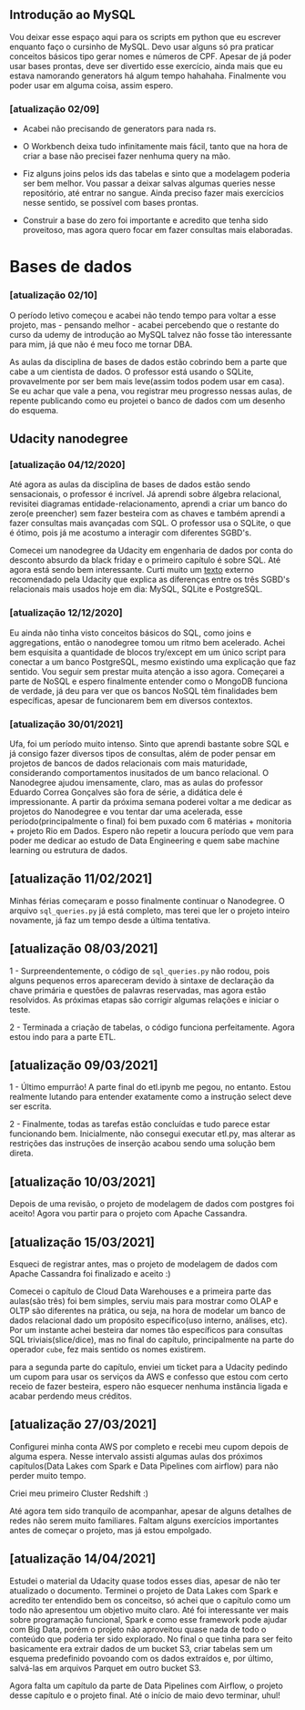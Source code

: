 ## Introdução ao MySQL

Vou deixar esse espaço aqui para os scripts em python que eu escrever enquanto faço o cursinho de MySQL. 
Devo usar alguns só pra praticar conceitos básicos tipo gerar nomes e números de CPF. Apesar de já poder usar bases prontas, deve ser divertido esse exercício,
ainda mais que eu estava namorando generators há algum tempo hahahaha. Finalmente vou poder usar em alguma coisa, assim espero.


### [atualização 02/09]

- Acabei não precisando de generators para nada rs. 

- O Workbench deixa tudo infinitamente mais fácil, tanto que na hora de criar a base não precisei fazer nenhuma
query na mão. 

- Fiz alguns joins pelos ids das tabelas e sinto que a modelagem poderia ser bem melhor. Vou passar a deixar salvas algumas queries nesse repositório,
até entrar no sangue. Ainda preciso fazer mais exercícios nesse sentido, se possível com bases prontas. 

- Construir a base do zero foi importante e acredito que tenha sido proveitoso, mas agora quero focar em fazer consultas mais elaboradas.

# Bases de dados

### [atualização 02/10]


O período letivo começou e acabei não tendo tempo para voltar a esse projeto, mas - pensando melhor - acabei percebendo que o restante do curso da udemy
de introdução ao MySQL talvez não fosse tão interessante para mim, já que não é meu foco me tornar DBA.

As aulas da disciplina de bases de dados estão cobrindo bem a parte que cabe a um cientista de dados. O professor está usando o SQLite, provavelmente por 
ser bem mais leve(assim todos podem usar em casa). Se eu achar que vale a pena, vou registrar meu progresso nessas aulas, de repente publicando como
eu projetei o banco de dados com um desenho do esquema.


## Udacity nanodegree

### [atualização 04/12/2020]

Até agora as aulas da disciplina de bases de dados estão sendo sensacionais, o professor é incrível. Já aprendi sobre álgebra relacional, revisitei diagramas entidade-relacionamento, aprendi a criar um banco do zero(e preencher) sem fazer besteira com as chaves e também aprendi a fazer consultas mais avançadas com SQL. O professor usa o SQLite, o que é ótimo, pois já me acostumo a interagir com diferentes SGBD's.

Comecei um nanodegree da Udacity em engenharia de dados por conta do desconto absurdo da black friday e o primeiro capítulo é sobre SQL. Até agora está sendo bem interessante. Curti muito um [texto](https://www.digitalocean.com/community/tutorials/sqlite-vs-mysql-vs-postgresql-a-comparison-of-relational-database-management-systems) externo recomendado pela Udacity que explica as diferenças entre os três SGBD's relacionais mais usados hoje em dia: MySQL, SQLite e PostgreSQL.


### [atualização 12/12/2020]

Eu ainda não tinha visto conceitos básicos do SQL, como joins e aggregations, então o nanodegree tomou um ritmo bem acelerado. Achei bem esquisita a quantidade de blocos try/except em um único script para conectar a um banco PostgreSQL, mesmo existindo uma explicação que faz sentido. Vou seguir sem prestar muita atenção a isso agora. Começarei a parte de NoSQL e espero finalmente entender como o MongoDB funciona de verdade, já deu para ver que os bancos NoSQL têm finalidades bem específicas, apesar de funcionarem bem em diversos contextos.

 ### [atualização 30/01/2021]
 
 Ufa, foi um período muito intenso. Sinto que aprendi bastante sobre SQL e já consigo fazer diversos tipos de consultas, além de poder pensar em projetos de bancos de dados relacionais com mais maturidade, considerando comportamentos inusitados de um banco relacional. O Nanodegree ajudou imensamente, claro, mas as aulas do professor Eduardo Correa Gonçalves são fora de série, a didática dele é impressionante. A partir da próxima semana poderei voltar a me dedicar as projetos do Nanodegree e vou tentar dar uma acelerada, esse período(principalmente o final) foi bem puxado com 6 matérias + monitoria + projeto Rio em Dados. Espero não repetir a loucura período que vem para poder me dedicar ao estudo de Data Engineering e quem sabe machine learning ou estrutura de dados.
 
 ## [atualização 11/02/2021]

Minhas férias começaram e posso finalmente continuar o Nanodegree. O arquivo ```sql_queries.py``` já está completo, mas terei que ler o projeto inteiro novamente, já faz um tempo desde a última tentativa.

## [atualização 08/03/2021]

1 - Surpreendentemente, o código de ```sql_queries.py``` não rodou, pois alguns pequenos erros apareceram devido à sintaxe de declaração da chave primária e questões de palavras reservadas, mas agora estão resolvidos. As próximas etapas são corrigir algumas relações e iniciar o teste.

2 - Terminada a criação de tabelas, o código funciona perfeitamente. Agora estou indo para a parte ETL.

## [atualização 09/03/2021]

1 - Último empurrão! A parte final do etl.ipynb me pegou, no entanto. Estou realmente lutando para entender exatamente como a instrução select deve ser escrita.

2 - Finalmente, todas as tarefas estão concluídas e tudo parece estar funcionando bem. Inicialmente, não consegui executar etl.py, mas alterar as restrições das instruções de inserção acabou sendo uma solução bem direta.



## [atualização 10/03/2021]

Depois de uma revisão, o projeto de modelagem de dados com postgres foi aceito! Agora vou partir para o projeto com Apache Cassandra.


## [atualização 15/03/2021]

Esqueci de registrar antes, mas o projeto de modelagem de dados com Apache Cassandra foi finalizado e aceito :)

Comecei o capítulo de Cloud Data Warehouses e a primeira parte das aulas(são três) foi bem simples, serviu mais para mostrar como OLAP e OLTP são diferentes na prática, ou seja, na hora de modelar um banco de dados relacional dado um propósito específico(uso interno, análises, etc). Por um instante achei besteira dar nomes tão específicos para consultas SQL triviais(slice/dice), mas no final do capítulo, principalmente na parte do operador ```cube```, fez mais sentido os nomes existirem.

para a segunda parte do capítulo, enviei um ticket para a Udacity pedindo um cupom para usar os serviços da AWS e confesso que estou com certo receio de fazer besteira, espero não esquecer nenhuma instância ligada e acabar perdendo meus créditos.

## [atualização 27/03/2021]

Configurei minha conta AWS por completo e recebi meu cupom depois de alguma espera. Nesse intervalo assisti algumas aulas dos próximos capítulos(Data Lakes com Spark e Data Pipelines com airflow) para não perder muito tempo. 

Criei meu primeiro Cluster Redshift :)

Até agora tem sido tranquilo de acompanhar, apesar de alguns detalhes de redes não serem muito familiares. Faltam alguns exercícios importantes antes de começar o projeto, mas já estou empolgado.

## [atualização 14/04/2021]

Estudei o material da Udacity quase todos esses dias, apesar de não ter atualizado o documento. Terminei o projeto de Data Lakes com Spark e acredito ter entendido bem os conceitso, só achei que o capítulo como um todo não apresentou um objetivo muito claro. Até foi interessante ver mais sobre programação funcional, Spark e como esse framework pode ajudar com Big Data, porém o projeto não aproveitou quase nada de todo o conteúdo que poderia ter sido explorado. No final o que tinha para ser feito basicamente era extrair dados de um bucket S3, criar tabelas sem um esquema predefinido povoando com os dados extraídos e, por último, salvá-las em arquivos Parquet em outro bucket S3.

Agora falta um capítulo da parte de Data Pipelines com Airflow, o projeto desse capítulo e o projeto final. Até o início de maio devo terminar, uhul!
